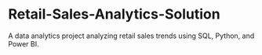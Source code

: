 # Retail-Sales-Analytics-Solution
A data analytics project analyzing retail sales trends using SQL, Python, and Power BI.

